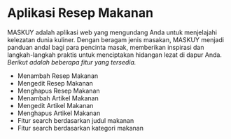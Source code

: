 # Aplikasi Resep Makanan
MASKUY adalah aplikasi web yang mengundang Anda untuk menjelajahi kelezatan dunia kuliner. Dengan beragam jenis masakan, MASKUY menjadi panduan andal bagi para pencinta masak, memberikan inspirasi dan langkah-langkah praktis untuk menciptakan hidangan lezat di dapur Anda.
*Berikut adalah beberapa fitur yang tersedia.*
- Menambah Resep Makanan
- Mengedit Resep Makanan
- Menghapus Resep Makanan
- Menambah Artikel Makanan
- Mengedit Artikel Makanan
- Menghapus Artikel Makanan
- Fitur search berdasarkan judul makanan
- Fitur search berdasarkan kategori makanan
